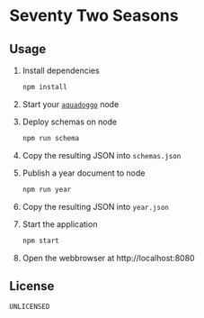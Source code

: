 # Seventy Two Seasons

## Usage

1. Install dependencies
    ```bash
    npm install
    ```
    
2. Start your [`aquadoggo`](https://github.com/p2panda/aquadoggo) node
3. Deploy schemas on node
    ```bash
    npm run schema
    ```
    
4. Copy the resulting JSON into `schemas.json`
5. Publish a year document to node
    ```bash
    npm run year
    ```
    
6. Copy the resulting JSON into `year.json`
7. Start the application
    ```bash
    npm start
    ```
    
8. Open the webbrowser at http://localhost:8080

## License

`UNLICENSED`